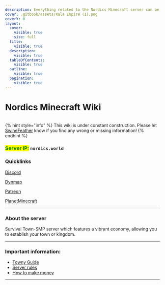 ```yaml
---
description: Everything related to the Nordics Minecraft server can be found here!
cover: .gitbook/assets/Kala Empire (1).png
coverY: 0
layout:
  cover:
    visible: true
    size: full
  title:
    visible: true
  description:
    visible: true
  tableOfContents:
    visible: true
  outline:
    visible: true
  pagination:
    visible: true
---
```


# Nordics Minecraft Wiki

<figure><img src=".gitbook/assets/NU BannerFlags (1).png" alt=""><figcaption></figcaption></figure>

{% hint style="info" %}
This wiki is under constant construction. Please let [SwineFeather](misc/personnel-list/swinefeather.md) know if you find any wrong or missing information!
{% endhint %}

### <mark style="color:green;">Server IP:</mark> `nordics.world`

### Quicklinks

[Discord](https://discord.gg/nordics)

[Dynmap](http://www.nordics.world:8123)

[Patreon](https://www.patreon.com/nordics)

[PlanetMinecraft](https://www.planetminecraft.com/server/nordics-minecraft-server/)

***

### About the server

Survival Town-SMP server which features a vibrant economy, allowing you to establish your town or kingdom.

***

### Important information:

* [Towny Guide](new-players/towny-guide.md)
* [Server rules](new-players/server-rules.md)
* [How to make money](the-world/economy/make-money.md)

***
